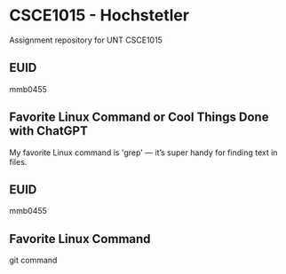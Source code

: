 # CSCE1015 - Hochstetler
Assignment repository for UNT CSCE1015
## EUID
mmb0455
## Favorite Linux Command or Cool Things Done with ChatGPT
My favorite Linux command is 'grep' — it’s super handy for finding text in files.
## EUID
mmb0455
## Favorite Linux Command
git command
